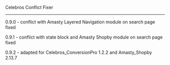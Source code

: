 Celebros Conflict Fixer

-------------------------------

0.9.0 - conflict with Amasty Layered Navigation module on search page fixed

0.9.1 - conflict with state block and Amasty Shopby module on search page fixed

0.9.2 - adapted for Celebros_ConversionPro 1.2.2 and Amasty_Shopby 2.13.7
